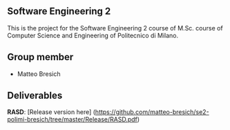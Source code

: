 ## Software Engineering 2
This is the project for the Software Engineering 2 course of M.Sc. course of Computer Science and Engineering of Politecnico di Milano.

## Group member
* Matteo Bresich
## Deliverables
**RASD**: [Release version here] (https://github.com/matteo-bresich/se2-polimi-bresich/tree/master/Release/RASD.pdf)
